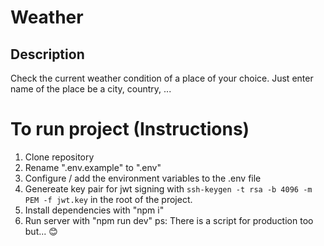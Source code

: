 # Weather

## Description

Check the current weather condition of a place of your
choice. Just enter name of the place be a city, country, ...

# To run project (Instructions)

1. Clone repository
2. Rename ".env.example" to ".env"
3. Configure / add the environment variables to the .env file
4. Genereate key pair for jwt signing with `ssh-keygen -t rsa -b 4096 -m PEM -f jwt.key`
   in the root of the project.
5. Install dependencies with "npm i"
6. Run server with "npm run dev"
   ps: There is a script for production too but... 😊
